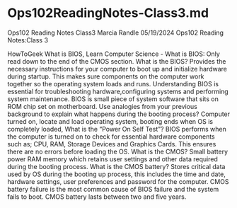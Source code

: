 # Ops102ReadingNotes-Class3.md
Ops102 Reading Notes Class3
Marcia Randle
05/19/2024
Ops102 Reading Notes:Class 3

HowToGeek What is BIOS, Learn Computer Science - What is BIOS: Only read down to the end of the CMOS section.
What is the BIOS?
Provides the necessary instructions for your computer to boot up and initialize hardware during startup. This makes sure components on the computer work together so the operating system loads and runs. 
Understanding BIOS is essential for troubleshooting hardware,configuring systems and performing system maintenance. 
BIOS is small piece of system software that sits on ROM chip set on motherboard.
Use analogies from your previous background to explain what happens during the booting process?
Computer turned on, locate and load operating system, booting ends when OS is completely loaded, 
What is the “Power On Self Test”?
BIOS performs when the computer is turned on to check for essential hardware components such as; CPU, RAM, Storage Devices and Graphics Cards.  This ensures there are no errors before loading the OS.
What is the CMOS?
Small battery power RAM memory which retains user settings and other data required during the booting process.
What is the CMOS battery?
Stores critical data used by OS during the booting up process, this includes the time and date, hardware settings, user preferences and password for the computer. 
CMOS battery failure is the most common cause of BIOS failure and the system fails to boot.
CMOS battery lasts between two and five years.
